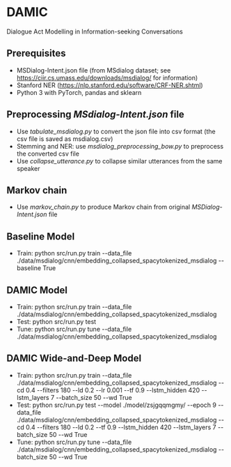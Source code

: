 # DAMIC
Dialogue Act Modelling in Information-seeking Conversations

## Prerequisites
- MSDialog-Intent.json file (from MSdialog dataset; see https://ciir.cs.umass.edu/downloads/msdialog/ for information)
- Stanford NER (https://nlp.stanford.edu/software/CRF-NER.shtml)
- Python 3 with PyTorch, pandas and sklearn 


## Preprocessing *MSdialog-Intent.json* file
- Use *tabulate_msdialog.py* to convert the json file into csv format (the csv file is saved as msdialog.csv)
- Stemming and NER: use *msdialog_preprocessing_bow.py* to preprocess the converted csv file
- Use *collapse_utterance.py* to collapse similar utterances from the same speaker


## Markov chain
- Use *markov_chain.py* to produce Markov chain from original *MSDialog-Intent.json* file

## Baseline Model
- Train: python src/run.py train --data_file ./data/msdialog/cnn/embedding_collapsed_spacytokenized_msdialog --baseline True

## DAMIC Model
- Train: python src/run.py train --data_file ./data/msdialog/cnn/embedding_collapsed_spacytokenized_msdialog
- Test: python src/run.py test
- Tune: python src/run.py tune --data_file ./data/msdialog/cnn/embedding_collapsed_spacytokenized_msdialog

## DAMIC Wide-and-Deep Model
- Train: python src/run.py train --data_file ./data/msdialog/cnn/embedding_collapsed_spacytokenized_msdialog --cd 0.4 --filters 180 --ld 0.2 --lr 0.001 --tf 0.9 --lstm_hidden 420 --lstm_layers 7 --batch_size 50 --wd True
- Test: python src/run.py test --model ./model/zsjgqqmgmy/ --epoch 9 --data_file ./data/msdialog/cnn/embedding_collapsed_spacytokenized_msdialog --cd 0.4 --filters 180 --ld 0.2 --tf 0.9 --lstm_hidden 420 --lstm_layers 7 --batch_size 50 --wd True
- Tune: python src/run.py tune --data_file ./data/msdialog/cnn/embedding_collapsed_spacytokenized_msdialog --batch_size 50 --wd True